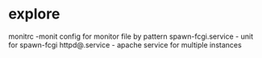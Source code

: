 # explore
monitrc -monit config for monitor file by pattern
spawn-fcgi.service - unit for spawn-fcgi
httpd@.service - apache service for multiple instances